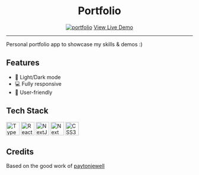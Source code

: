 <h1 align="center">
Portfolio
</h1>

<div align="center">
<a href="https://portfolio-lilac-chi-27.vercel.app/" target="_blank" rel="noreferrer"><img src="https://user-images.githubusercontent.com/14903362/182062125-6835ac9b-06a2-4f8c-82e9-bb605c228388.png" alt="portfolio" /></a>
 <a href="https://portfolio-lilac-chi-27.vercel.app/" align="center" target="_blank">
   View Live Demo
 </a>
</div>

---

Personal portfolio app to showcase my skills & demos :)

## Features

- 🌙 Light/Dark mode
- 💻 Fully responsive
- 🤖 User-friendly

## Tech Stack

<p align="left">
<a href="https://www.typescriptlang.org/" target="_blank" rel="noreferrer"><img src="https://raw.githubusercontent.com/danielcranney/readme-generator/main/public/icons/skills/typescript-colored.svg" width="36" height="36" alt="TypeScript" /></a>
<a href="https://reactjs.org/" target="_blank" rel="noreferrer"><img src="https://raw.githubusercontent.com/danielcranney/readme-generator/main/public/icons/skills/react-colored.svg" width="36" height="36" alt="React" /></a>
<a href="https://nextjs.org/docs" target="_blank" rel="noreferrer"><img src="https://raw.githubusercontent.com/danielcranney/readme-generator/main/public/icons/skills/nextjs-colored.svg" width="36" height="36" alt="NextJs" /></a>
<a href="https://nextui.org/" target="_blank" rel="noreferrer"><img src="https://user-images.githubusercontent.com/14903362/182061350-c4082594-1682-441f-94b6-384aaf0afe69.png" width="36" height="36" alt="Next UI" /></a>
 <a href="https://www.w3.org/TR/CSS/#css" target="_blank" rel="noreferrer"><img src="https://raw.githubusercontent.com/danielcranney/readme-generator/main/public/icons/skills/css3-colored.svg" width="36" height="36" alt="CSS3" /></a>
</p>

## Credits

Based on the good work of [paytonjewell](https://github.com/paytonjewell)
